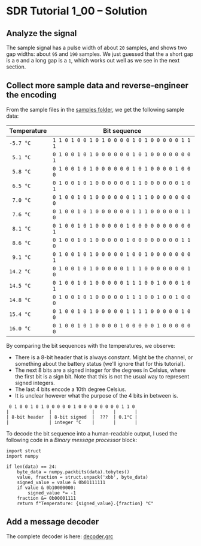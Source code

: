 # SDR Tutorial 1\_00 – Solution

## Analyze the signal

The sample signal has a pulse width of about `20` samples, and shows two gap widths: about `95` and `190` samples.
We just guessed that the a short gap is a `0` and a long gap is a `1`, which works out well as we see in the next section.

## Collect more sample data and reverse-engineer the encoding

From the sample files in the [samples folder](samples), we get the following sample data:

| Temperature | Bit sequence                                      |
| ----------- | ------------------------------------------------- |
| `-5.7 °C`   | `1 1 0 1 0 0 1 0 1 0 0 0 0 1 0 1 0 0 0 0 0 1 1 1` |
| ` 5.1 °C`   | `0 1 0 0 1 0 1 0 0 0 0 0 0 1 0 1 0 0 0 0 0 0 0 1` |
| ` 5.8 °C`   | `0 1 0 0 1 0 1 0 0 0 0 0 0 1 0 1 0 0 0 0 1 0 0 0` |
| ` 6.5 °C`   | `0 1 0 0 1 0 1 0 0 0 0 0 0 1 1 0 0 0 0 0 0 1 0 1` |
| ` 7.0 °C`   | `0 1 0 0 1 0 1 0 0 0 0 0 0 1 1 1 0 0 0 0 0 0 0 0` |
| ` 7.6 °C`   | `0 1 0 0 1 0 1 0 0 0 0 0 0 1 1 1 0 0 0 0 0 1 1 0` |
| ` 8.1 °C`   | `0 1 0 0 1 0 1 0 0 0 0 0 1 0 0 0 0 0 0 0 0 0 0 1` |
| ` 8.6 °C`   | `0 1 0 0 1 0 1 0 0 0 0 0 1 0 0 0 0 0 0 0 0 1 1 0` |
| ` 9.1 °C`   | `0 1 0 0 1 0 1 0 0 0 0 0 1 0 0 1 0 0 0 0 0 0 0 1` |
| `14.2 °C`   | `0 1 0 0 1 0 1 0 0 0 0 0 1 1 1 0 0 0 0 0 0 0 1 0` |
| `14.5 °C`   | `0 1 0 0 1 0 1 0 0 0 0 0 1 1 1 0 0 1 0 0 0 1 0 1` |
| `14.8 °C`   | `0 1 0 0 1 0 1 0 0 0 0 0 1 1 1 0 0 1 0 0 1 0 0 0` |
| `15.4 °C`   | `0 1 0 0 1 0 1 0 0 0 0 0 1 1 1 1 0 0 0 0 0 1 0 0` |
| `16.0 °C`   | `0 1 0 0 1 0 1 0 0 0 0 1 0 0 0 0 0 1 0 0 0 0 0 0` |

By comparing the bit sequences with the temperatures, we observe:
* There is a 8-bit header that is always constant. Might be the channel, or something about the battery status (we'll ignore that for this tutorial).
* The next 8 bits are a signed integer for the degrees in Celsius, where the first bit is a sign bit.
  Note that this is not the usual way to represent signed integers.
* The last 4 bits encode a 10th degree Celsius.
* It is unclear however what the purpose of the 4 bits in between is.


```
 0 1 0 0 1 0 1 0 0 0 0 0 1 0 0 0 0 0 0 0 0 1 1 0 
|               |               |       |       |
| 8-bit header  | 8-bit signed  |  ???  | 0.1°C |
|               | integer °C    |       |       |
```

To decode the bit sequence into a human-readable output, I used the following code in a _Binary message processor_ block:

```
import struct
import numpy

if len(data) == 24:
    byte_data = numpy.packbits(data).tobytes()
    value, fraction = struct.unpack('xbb', byte_data)
    signed_value = value & 0b01111111
    if value & 0b10000000:
        signed_value *= -1
    fraction &= 0b00001111
    return f"Temperature: {signed_value}.{fraction} °C"
```

## Add a message decoder

The complete decoder is here: [decoder.grc](decoder.grc)

